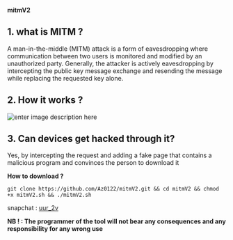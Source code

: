 **mitmV2**

**1. what is MITM ?**
--------------------------
A man-in-the-middle (MITM) attack is a form of eavesdropping where communication between two users is monitored and modified by an unauthorized party. Generally, the attacker is actively eavesdropping by intercepting the public key message exchange and resending the message while replacing the requested key alone.

**2. How it works ?**
--------------------------
![enter image description here](https://d.top4top.io/p_22521t9bk1.png)

**3. Can devices get hacked through it?**
-------------------------------------------------
Yes, by intercepting the request and adding a fake page that contains a malicious program and convinces the person to download it

 

 
**How to download ?**

    git clone https://github.com/Az0122/mitmV2.git && cd mitmV2 && chmod +x mitmV2.sh && ./mitmV2.sh
snapchat : [uur_2v](https://www.snapchat.com/add/uur_2v)


**NB ! : The programmer of the tool will not bear any consequences and any responsibility for any wrong use**
